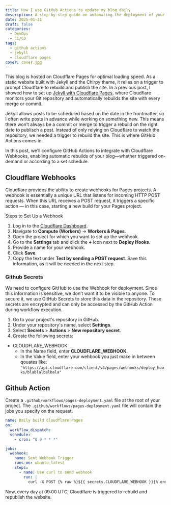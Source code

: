 ```yaml
---
title: How I use GitHub Actions to update my blog daily
description: A step-by-step guide on automating the deployment of your blog using GitHub Actions for continuous publishing.
date: 2025-01-31
draft: false
categories:
  - DevOps
  - CI/CD
tags:
  - github actions
  - jekyll
  - cloudflare pages
cover: cover.jpg
---
```


This blog is hosted on Cloudflare Pages for optimal loading speed. As a static website built with Jekyll and the Chirpy theme, it relies on a trigger to prompt Cloudflare to rebuild and publish the site. In a previous post, I showed how to set up [Jekyll with Cloudflare Pages](../jekyll-chirpy-blog-on-cloudflare-pages/), where Cloudflare monitors your Git repository and automatically rebuilds the site with every merge or commit.

Jekyll allows posts to be scheduled based on the date in the frontmatter, so I often write posts in advance while working on something new. This means there won’t always be a commit or merge to trigger a rebuild on the right date to publisch a post. Instead of only relying on Cloudflare to watch the repository, we needed a trigger to rebuild the site. This is where GitHub Actions comes in.

In this post, we’ll configure GitHub Actions to integrate with Cloudflare Webhooks, enabling automatic rebuilds of your blog—whether triggered on-demand or according to a set schedule.

## Cloudflare Webhooks 

Cloudflare provides the ability to create webhooks for Pages projects. A webhook is essentially a unique URL that listens for incoming HTTP POST requests. When this URL receives a POST request, it triggers a specific action — in this case, starting a new build for your Pages project.

Steps to Set Up a Webhook
1. Log in to the [Cloudflare Dashboard](https://dash.cloudflare.com/).
2. Navigate to **Compute (Workers)** → **Workers & Pages**.
3. Open the project for which you want to set up the webhook.
4. Go to the **Settings** tab and click the **+** icon next to **Deploy Hooks**.
5. Provide a name for your webhook.
6. Click **Save**.
7. Copy the text under **Test by sending a POST request**. Save this information, as it will be needed in the next step.

### Github Secrets
We need to configure GitHub to use the Webhook for deployment. Since this information is sensitive, we don’t want it to be visible to anyone. To secure it, we use GitHub Secrets to store this data in the repository. These secrets are encrypted and can only be accessed by the GitHub Action during workflow execution.

1. Go to your project's repository in GitHub.
2. Under your repository's name, select **Settings**.
3. Select **Secrets** > **Actions** > **New repository secret**.
4. Create the following secrets:
- CLOUDFLARE_WEBHOOK
  - In the Name field, enter **CLOUDFLARE_WEBHOOK**.
  - In the Value field, enter your wehbook you just make in between qouates like: `"https://api.cloudflare.com/client/v4/pages/webhooks/deploy_hooks/blablalbalbala"`


## Github Action

Create a `.github/workflows/pages-deployment.yaml` file at the root of your project. The `.github/workflows/pages-deployment.yaml` file will contain the jobs you specify on the request.

```yaml {filename="pages-deployment.yaml"}
name: Daily build Cloudflare Pages
on:
  workflow_dispatch:
  schedule:
    - cron: "0 9 * * *"

jobs:
  webhook:
    name: Sent Webhook Trigger
    runs-on: ubuntu-latest
    steps:
      - name: Use curl to send webhook
        run: |
          curl -X POST {% raw %}${{ secrets.CLOUDFLARE_WEBHOOK }}{% endraw %}
```

Now, every day at 09:00 UTC, Cloudflare is triggered to rebuild and republish the website.
